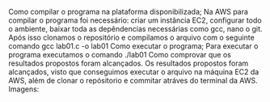 Como compilar o programa na plataforma disponibilizada;
Na AWS para compilar o programa foi necessário: criar um instância EC2, configurar todo o ambiente, baixar toda as depêndencias necessárias como gcc, nano o git. Após isso clonamos o repositório e compilamos o arquivo com o seguinte comando  gcc lab01.c -o lab01 
Como executar o programa;
Para executar o programa executamos o comando  ./lab01 
Como comprovar que os resultados propostos foram alcançados.
Os resultados propostos foram alcançados, visto que conseguimos executar o arquivo na máquina EC2 da AWS, além de clonar o repósitorio e commitar atráves do terminal da AWS.
Imagens:
